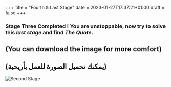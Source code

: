 +++
title = "Fourth & Last Stage"
date = 2023-01-27T17:37:21+01:00
draft = false
+++

### **Stage Three Completed** ! You are unstoppable, now try to solve this _last stage_ and find _The Quote_.
>
## (You can download the image for more comfort)
## (يمكنك تحميل الصورة للعمل بأريحية)
>

![Second Stage](/img/4.png)
